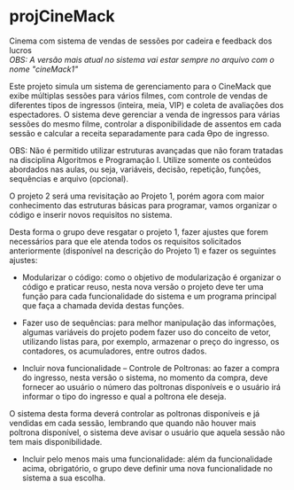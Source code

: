 # projCineMack
Cinema com sistema de vendas de sessões por cadeira e feedback dos lucros  
*OBS: A versão mais atual no sistema vai estar sempre no arquivo com o nome "cineMack1"*

Este projeto simula um sistema de gerenciamento para o CineMack que exibe múltiplas sessões para vários filmes,
com controle de vendas de diferentes tipos de ingressos (inteira, meia, VIP) e coleta de avaliações dos espectadores.
O sistema deve gerenciar a venda de ingressos para várias sessões do mesmo filme, controlar a disponibilidade de
assentos em cada sessão e calcular a receita separadamente para cada Ɵpo de ingresso.

OBS: 	Não é permitido utilizar estruturas avançadas que não foram tratadas na disciplina Algoritmos e Programação I. Utilize somente os conteúdos abordados nas aulas, ou seja, variáveis, decisão, repetição, funções, sequências e arquivo (opcional). 

O projeto 2 será uma revisitação ao Projeto 1, porém agora com maior conhecimento das estruturas básicas para programar, vamos organizar o código e inserir novos requisitos no sistema. 

Desta forma o grupo deve resgatar o projeto 1, fazer ajustes que forem necessários para que ele atenda todos os requisitos solicitados anteriormente (disponível na descrição do Projeto 1) e fazer os seguintes ajustes: 

- Modularizar o código: como o objetivo de modularização é organizar o código e praticar reuso, nesta nova versão o projeto deve ter uma função para cada funcionalidade do sistema e um programa principal que faça a chamada devida destas funções. 

- Fazer uso de sequências: para melhor manipulação das informações, algumas variáveis do projeto podem fazer uso do conceito de vetor, utilizando listas para, por exemplo, armazenar o preço do ingresso, os contadores, os acumuladores, entre outros dados. 

- Incluir nova funcionalidade – Controle de Poltronas: ao fazer a compra do ingresso, nesta versão o sistema, no momento da compra, deve fornecer ao usuário o número das poltronas disponíveis e o usuário irá informar o tipo do ingresso e qual a poltrona ele deseja. 

O sistema desta forma deverá controlar as poltronas disponíveis e já vendidas em cada sessão, lembrando que quando não houver mais poltrona disponível, o sistema deve avisar o usuário que aquela sessão não tem mais disponibilidade. 

- Incluir pelo menos mais uma funcionalidade: além da funcionalidade acima, obrigatório, o grupo deve definir uma nova funcionalidade no sistema a sua escolha. 
